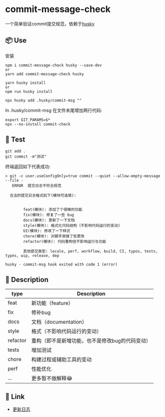 # commit-message-check

一个简单验证commit提交规范，依赖于[husky](https://github.com/typicode/husky)

## 📦 Use

安装

```
npm i commit-message-check husky --save-dev
or
yarn add commit-message-check husky

yarn husky install
or
npm run husky install

npx husky add .husky/commit-msg ""  
```

In .husky/commit-msg 在文件末尾增加两行代码:

```
export GIT_PARAMS=$*
npx --no-install commit-check
```



## 🔨 Test

```
git add .
git commit -m"测试"
```

终端返回如下代表成功:

```
> git -c user.useConfigOnly=true commit --quiet --allow-empty-message --file -
   ERROR  提交日志不符合规范

  合法的提交日志格式如下(模块可选填):

    
        feat(模块): 添加了个很棒的功能
        fix(模块): 修复了一些 bug
        docs(模块): 更新了一下文档
        style(模块): 格式化代码结构（不影响代码运行的变动)
        UI(模块): 修改了一下样式
        chore(模块): 对脚手架做了些更改
        refactor(模块): 代码重构但不影响运行与功能

        其他提交类型: locale, perf, workflow, build, CI, typos, tests, types, wip, release, dep

husky - commit-msg hook exited with code 1 (error)
```


## 📝 Description
| type     | Description                                     |
| -------- | ----------------------------------------------- |
| feat     | 新功能（feature）                               |
| fix      | 修补bug                                         |
| docs     | 文档（documentation）                           |
| style    | 格式（不影响代码运行的变动）                    |
| refactor | 重构（即不是新增功能，也不是修改bug的代码变动） |
| tests    | 增加测试                                        |
| chore    | 构建过程或辅助工具的变动                        |
| perf     | 性能优化                                        |
| ...      | 更多暂不做解释😂                                 |



## 🔗 Link

- [更新日志](CHANGELOG.md)